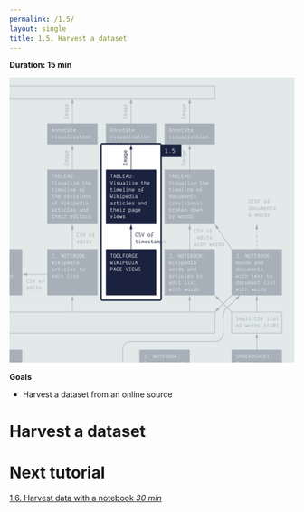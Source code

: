 ```yaml
---
permalink: /1.5/
layout: single
title: 1.5. Harvest a dataset
---
```


**Duration: 15 min**

[
	![Overview tuto 1.5](../assets/images/1-5.jpg)
](../assets/images/1-5.jpg)

**Goals**
* Harvest a dataset from an online source

# Harvest a dataset

# Next tutorial

[1.6. Harvest data with a notebook *30 min*](../1.6/)
